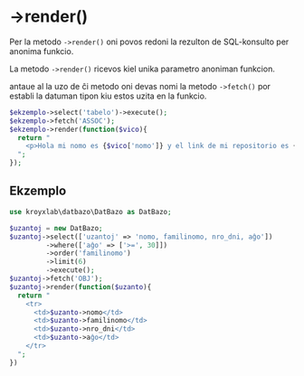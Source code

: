# ->render()

Per la metodo `->render()` oni povos redoni la rezulton de SQL-konsulto per anonima funkcio.

La metodo `->render()` ricevos kiel unika parametro anoniman funkcion.

antaue al la uzo de ĉi metodo oni devas nomi la metodo `->fetch()` por establi la datuman tipon kiu estos uzita en la funkcio.

```php
$ekzemplo->select('tabelo')->execute();
$ekzemplo->fetch('ASSOC');
$ekzemplo->render(function($vico){
  return "
    <p>Hola mi nomo es {$vico['nomo']} y el link de mi repositorio es {$vico['repositorio']}</p>
  ";
});
```

## Ekzemplo

```php
use kroyxlab\datbazo\DatBazo as DatBazo;

$uzantoj = new DatBazo;
$uzantoj->select(['uzantoj' => 'nomo, familinomo, nro_dni, aĝo'])
         ->where(['aĝo' => ['>=', 30]])
         ->order('familinomo')
         ->limit(6)
         ->execute();
$uzantoj->fetch('OBJ');
$uzantoj->render(function($uzanto){
  return "
    <tr>
      <td>$uzanto->nomo</td>
      <td>$uzanto->familinomo</td>
      <td>$uzanto->nro_dni</td>
      <td>$uzanto->aĝo</td>
    </tr>
  ";
})
```